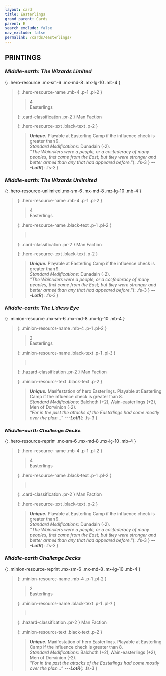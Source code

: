 ```yaml
---
layout: card
title: Easterlings
grand_parent: Cards
parent: E
search_exclude: false
nav_exclude: false
permalink: /cards/easterlings/
---
```


## PRINTINGS


### _Middle-earth: The Wizards Limited_

{: .hero-resource .mx-sm-6 .mx-md-8 .mx-lg-10 .mb-4 }
> {: .hero-resource-name .mb-4 .p-1 .pl-2 }
> > <div class="card-mp">4</div>
> > <div class="card-name">Easterlings</div>
>
> {: .card-classification .pr-2 }
> Man Faction
>
> {: .hero-resource-text .black-text .p-2 }
> > _**Unique.**_ Playable at Easterling Camp if the influence check is greater than 9.  <br>_Standard Modifications:_ Dunadain (-2). <br>_"The Wainriders were a people, or a confederacy of many peoples, that came from the East; but they were stronger and better armed than any that had appeared before."_{: .fs-3 } ***---&#65279;LotR***{: .fs-3 } 
> 

### _Middle-earth: The Wizards Unlimited_

{: .hero-resource-unlimited .mx-sm-6 .mx-md-8 .mx-lg-10 .mb-4 }
> {: .hero-resource-name .mb-4 .p-1 .pl-2 }
> > <div class="card-mp">4</div>
> > <div class="card-name">Easterlings</div>
>
> {: .hero-resource-name .black-text .p-1 .pl-2 }
> > &nbsp;
>
> {: .card-classification .pr-2 }
> Man Faction
>
> {: .hero-resource-text .black-text .p-2 }
> > _**Unique.**_ Playable at Easterling Camp if the influence check is greater than 9.  <br>_Standard Modifications:_ Dunadain (-2). <br>_"The Wainriders were a people, or a confederacy of many peoples, that came from the East; but they were stronger and better armed than any that had appeared before."_{: .fs-3 } ***---&#65279;LotR***{: .fs-3 } 
> 

### _Middle-earth: The Lidless Eye_

{: .minion-resource .mx-sm-6 .mx-md-8 .mx-lg-10 .mb-4 }
> {: .minion-resource-name .mb-4 .p-1 .pl-2 }
> > <div class="hazard-mp">2</div>
> > <div class="card-name">Easterlings</div>
>
> {: .minion-resource-name .black-text .p-1 .pl-2 }
> > &nbsp;
>
> {: .hazard-classification .pr-2 }
> Man Faction
>
> {: .minion-resource-text .black-text .p-2 }
> > _**Unique.**_ Manifestation of hero Easterlings. Playable at Easterling Camp if the influence check is greater than 8.  <br>_Standard Modifications:_ Balchoth (+2), Wain-easterlings (+2), Men of Dorwinion (-2). <br>_"For in the past the attacks of the Easterlings had come mostly over the plain...”_ ***---&#65279;LotR***{: .fs-3 } 
> 

### _Middle-earth Challenge Decks_

{: .hero-resource-reprint .mx-sm-6 .mx-md-8 .mx-lg-10 .mb-4 }
> {: .hero-resource-name .mb-4 .p-1 .pl-2 }
> > <div class="card-mp">4</div>
> > <div class="card-name">Easterlings</div>
>
> {: .hero-resource-name .black-text .p-1 .pl-2 }
> > &nbsp;
>
> {: .card-classification .pr-2 }
> Man Faction
>
> {: .hero-resource-text .black-text .p-2 }
> > _**Unique.**_ Playable at Easterling Camp if the influence check is greater than 9.  <br>_Standard Modifications:_ Dunadain (-2). <br>_"The Wainriders were a people, or a confederacy of many peoples, that came from the East; but they were stronger and better armed than any that had appeared before."_{: .fs-3 } ***---&#65279;LotR***{: .fs-3 } 
> 

### _Middle-earth Challenge Decks_

{: .minion-resource-reprint .mx-sm-6 .mx-md-8 .mx-lg-10 .mb-4 }
> {: .minion-resource-name .mb-4 .p-1 .pl-2 }
> > <div class="hazard-mp">2</div>
> > <div class="card-name">Easterlings</div>
>
> {: .minion-resource-name .black-text .p-1 .pl-2 }
> > &nbsp;
>
> {: .hazard-classification .pr-2 }
> Man Faction
>
> {: .minion-resource-text .black-text .p-2 }
> > _**Unique.**_ Manifestation of hero Easterlings. Playable at Easterling Camp if the influence check is greater than 8.  <br>_Standard Modifications:_ Balchoth (+2), Wain-easterlings (+2), Men of Dorwinion (-2). <br>_"For in the past the attacks of the Easterlings had come mostly over the plain...”_ ***---&#65279;LotR***{: .fs-3 } 
> 

